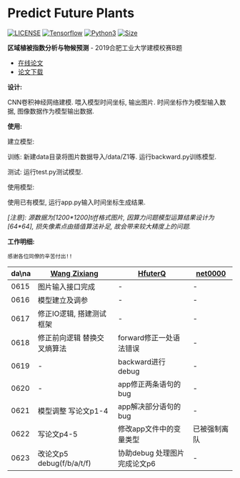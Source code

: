 ﻿# Predict Future Plants

[![LICENSE](https://img.shields.io/badge/License-Apache--2.0-blue.svg?style=flat-square)](LICENSE)
[![Tensorflow](https://img.shields.io/badge/Tensorflow-1.13.1-yellow.svg?style=flat-square)](https://github.com/tensorflow)
[![Python3](https://img.shields.io/badge/Python-3.7.3-green.svg?style=flat-square)](https://github.com/topics/python)
[![Size](https://img.shields.io/badge/Size-31.4MB-%23ff4D5B.svg?style=flat-square)](https://github.com/DolorHunter/PredictFuturePlants/archive/master.zip)

**区域植被指数分析与物候预测** - 2019合肥工业大学建模校赛B题

- [在线论文](essay/区域植被指数分析与物候预测.pdf)
- [论文下载](https://minhaskamal.github.io/DownGit/#/home?url=https://github.com/DolorHunter/PredictFuturePlants/blob/master/essay/区域植被指数分析与物候预测.pdf)

**设计:**

CNN卷积神经网络建模. 喂入模型时间坐标, 输出图片. 时间坐标作为模型输入数据, 图像数据作为模型输出数据.

**使用:**

建立模型:

训练: 新建data目录将图片数据导入/data/Z1等. 运行backward.py训练模型.

测试: 运行test.py测试模型.

使用模型:

使用已有模型, 运行app.py输入时间坐标生成结果.

*[注意]: 源数据为[1200\*1200]tiff格式图片, 因算力问题模型运算结果设计为[64\*64], 损失像素点由插值算法补足, 故会带来较大精度上的问题.*

**工作明细:**

`感谢各位同僚的辛苦付出!!`

da\na|          [Wang Zixiang](https://github.com/DolorHunter)          |          [HfuterQ](https://github.com/hfuter7712)          |          [net0000](https://github.com/net0000)          
----|-----------------------|-----------------------|-----------------------
0615|   图片输入接口完成   |             -             |             -             
0616|     模型建立及调参    |             -             |             -             
0617|修正IO逻辑, 搭建测试框架|             -             |             -             
0618|修正前向逻辑 替换交叉熵算法|forward修正一处语法错误|             -             
0619|          -          |backward进行debug|             -          
0620|          -          |app修正两条语句的bug|             -       
0621|模型调整 写论文p1-4|app解决部分语句的bug|             -          
0622|写论文p4-5|修改app文件中的变量类型|已被强制离队 
0623|改论文p5 debug(f/b/a/t/f)|协助debug 处理图片 完成论文p6|             -             
